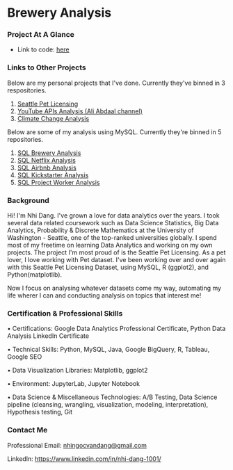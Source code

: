 # Brewery Analysis
### Project At A Glance
* Link to code: [here](https://github.com/NhiDang1001/SQL_Brewery_Database/blob/main/brewery.sql)


### Links to Other Projects
Below are my personal projects that I've done. Currently they've binned in 3 respositories.

1. [Seattle Pet Licensing](https://github.com/NhiDang1001/pet_licensing_seattle-Python-.git)
2. [YouTube APIs Analysis (Ali Abdaal channel)](https://github.com/NhiDang1001/YouTube-APIs-Analysis.git)
3. [Climate Change Analysis](https://github.com/NhiDang1001/Climate_Change_Analysis.git)

Below are some of my analysis using MySQL. Currently they're binned in 5 repositories.

1. [SQL Brewery Analysis](https://github.com/NhiDang1001/SQL_Brewery_Database)
2. [SQL Netflix Analysis](https://github.com/NhiDang1001/SQL_Netflix_Analysis)
3. [SQL Airbnb Analysis](https://github.com/NhiDang1001/SQL_Airbnb_Analysis)
4. [SQL Kickstarter Analysis](https://github.com/NhiDang1001/SQL_KickStarter_Analysis)
5. [SQL Project Worker Analysis](https://github.com/NhiDang1001/SQL_Project_Worker_Analysis)

### Background
Hi! I'm Nhi Dang. I've grown a love for data analytics over the years. I took several data related coursework such as Data Science Statistics, Big Data Analytics, Probability & Discrete Mathematics at the University of Washington - Seattle, one of the top-ranked universities globally. I spend most of my freetime on learning Data Analytics and working on my own projects. The project I'm most proud of is the Seattle Pet Licensing. As a pet lover, I love working with Pet dataset. I've been working over and over again with this Seattle Pet Licensing Dataset, using MySQL, R (ggplot2), and Python(matplotlib). 

Now I focus on analysing whatever datasets come my way, automating my life wherer I can and conducting analysis on topics that interest me!

### Certification & Professional Skills
• Certifications: Google Data Analytics Professional Certificate, Python Data Analysis LinkedIn Certificate

• Technical Skills: Python, MySQL, Java, Google BigQuery, R, Tableau, Google SEO

• Data Visualization Libraries: Matplotlib, ggplot2

• Environment: JupyterLab, Jupyter Notebook

• Data Science & Miscellaneous Technologies: A/B Testing, Data Science pipeline (cleansing, wrangling, visualization, modeling, interpretation), Hypothesis testing, Git

### Contact Me
Professional Email: nhingocvandang@gmail.com

Linkedln: https://www.linkedin.com/in/nhi-dang-1001/
